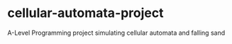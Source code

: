 # cellular-automata-project
A-Level Programming project simulating cellular automata and falling sand
